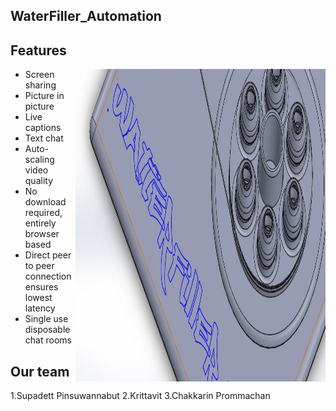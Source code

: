 ## WaterFiller_Automation

## Features
<img align="right" width="400" height="500" src="WatterFiller.png">

- Screen sharing
- Picture in picture
- Live captions
- Text chat
- Auto-scaling video quality
- No download required, entirely browser based
- Direct peer to peer connection ensures lowest latency
- Single use disposable chat rooms
## Our team
1.Supadett Pinsuwannabut
2.Krittavit
3.Chakkarin Prommachan


